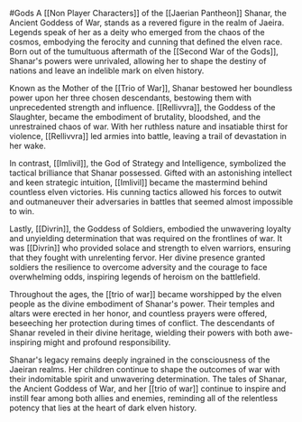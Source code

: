 #Gods
A [[Non Player Characters]] of the [[Jaerian Pantheon]]
Shanar, the Ancient Goddess of War, stands as a revered figure in the realm of Jaeira. Legends speak of her as a deity who emerged from the chaos of the cosmos, embodying the ferocity and cunning that defined the elven race. Born out of the tumultuous aftermath of the [[Second War of the Gods]], Shanar's powers were unrivaled, allowing her to shape the destiny of nations and leave an indelible mark on elven history.

Known as the Mother of the [[Trio of War]], Shanar bestowed her boundless power upon her three chosen descendants, bestowing them with unprecedented strength and influence. [[Rellivvra]], the Goddess of the Slaughter, became the embodiment of brutality, bloodshed, and the unrestrained chaos of war. With her ruthless nature and insatiable thirst for violence, [[Rellivvra]] led armies into battle, leaving a trail of devastation in her wake.

In contrast, [[Imlivil]], the God of Strategy and Intelligence, symbolized the tactical brilliance that Shanar possessed. Gifted with an astonishing intellect and keen strategic intuition, [[Imlivil]] became the mastermind behind countless elven victories. His cunning tactics allowed his forces to outwit and outmaneuver their adversaries in battles that seemed almost impossible to win.

Lastly, [[Divrin]], the Goddess of Soldiers, embodied the unwavering loyalty and unyielding determination that was required on the frontlines of war. It was [[Divrin]] who provided solace and strength to elven warriors, ensuring that they fought with unrelenting fervor. Her divine presence granted soldiers the resilience to overcome adversity and the courage to face overwhelming odds, inspiring legends of heroism on the battlefield.

Throughout the ages, the [[trio of war]] became worshipped by the elven people as the divine embodiment of Shanar's power. Their temples and altars were erected in her honor, and countless prayers were offered, beseeching her protection during times of conflict. The descendants of Shanar reveled in their divine heritage, wielding their powers with both awe-inspiring might and profound responsibility.

Shanar's legacy remains deeply ingrained in the consciousness of the Jaeiran realms. Her children continue to shape the outcomes of war with their indomitable spirit and unwavering determination. The tales of Shanar, the Ancient Goddess of War, and her [[trio of war]] continue to inspire and instill fear among both allies and enemies, reminding all of the relentless potency that lies at the heart of dark elven history.